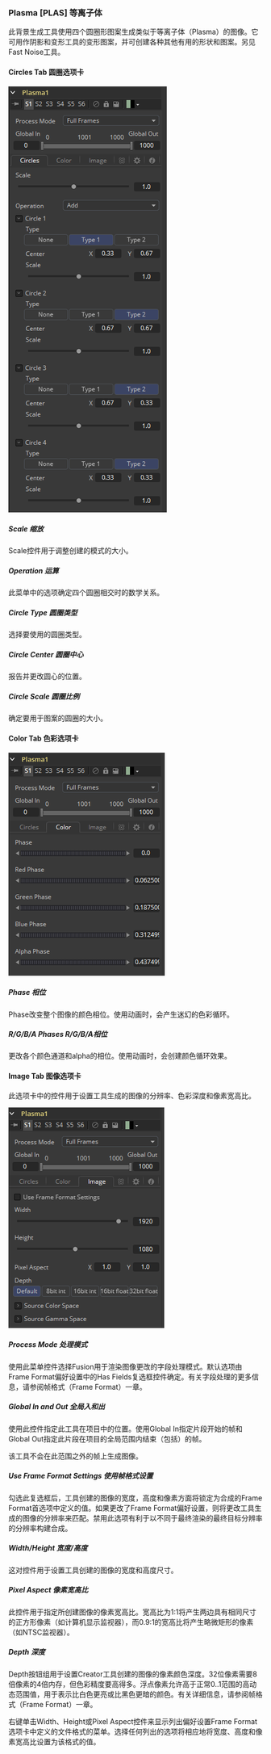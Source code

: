 ### Plasma [PLAS] 等离子体

此背景生成工具使用四个圆圈形图案生成类似于等离子体（Plasma）的图像。它可用作阴影和变形工具的变形图案，并可创建各种其他有用的形状和图案。另见Fast Noise工具。

#### Circles Tab 圆圈选项卡

![PLAS_CirclesTab](images/PLAS_CirclesTab.png)

##### Scale 缩放

Scale控件用于调整创建的模式的大小。

##### Operation 运算

此菜单中的选项确定四个圆圈相交时的数学关系。

##### Circle Type 圆圈类型

选择要使用的圆圈类型。

##### Circle Center 圆圈中心

报告并更改圆心的位置。

##### Circle Scale 圆圈比例

确定要用于图案的圆圈的大小。

#### Color Tab 色彩选项卡

![PLAS_ColorTab](images/PLAS_ColorTab.png)

##### Phase 相位

Phase改变整个图像的颜色相位。使用动画时，会产生迷幻的色彩循环。

##### R/G/B/A Phases R/G/B/A相位

更改各个颜色通道和alpha的相位。使用动画时，会创建颜色循环效果。

#### Image Tab 图像选项卡

此选项卡中的控件用于设置工具生成的图像的分辨率、色彩深度和像素宽高比。

![PLAS_ImageTab](images/PLAS_ImageTab.png)

##### Process Mode 处理模式

使用此菜单控件选择Fusion用于渲染图像更改的字段处理模式。默认选项由Frame Format偏好设置中的Has Fields复选框控件确定。有关字段处理的更多信息，请参阅帧格式（Frame Format）一章。

##### Global In and Out 全局入和出

使用此控件指定此工具在项目中的位置。使用Global In指定片段开始的帧和Global Out指定此片段在项目的全局范围内结束（包括）的帧。

该工具不会在此范围之外的帧上生成图像。

##### Use Frame Format Settings 使用帧格式设置

勾选此复选框后，工具创建的图像的宽度，高度和像素方面将锁定为合成的Frame Format首选项中定义的值。如果更改了Frame Format偏好设置，则将更改工具生成的图像的分辨率来匹配。禁用此选项有利于以不同于最终渲染的最终目标分辨率的分辨率构建合成。

##### Width/Height 宽度/高度

这对控件用于设置工具创建的图像的宽度和高度尺寸。

##### Pixel Aspect 像素宽高比

此控件用于指定所创建图像的像素宽高比。宽高比为1:1将产生两边具有相同尺寸的正方形像素（如计算机显示监视器），而0.9:1的宽高比将产生略微矩形的像素（如NTSC监视器）。

##### Depth 深度

Depth按钮组用于设置Creator工具创建的图像的像素颜色深度。32位像素需要8倍像素的4倍内存，但色彩精度要高得多。浮点像素允许高于正常0..1范围的高动态范围值，用于表示比白色更亮或比黑色更暗的颜色。有关详细信息，请参阅帧格式（Frame Format）一章。

右键单击Width、Height或Pixel Aspect控件来显示列出偏好设置Frame Format选项卡中定义的文件格式的菜单。选择任何列出的选项将相应地将宽度、高度和像素宽高比设置为该格式的值。